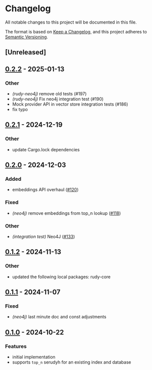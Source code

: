 # Changelog

All notable changes to this project will be documented in this file.

The format is based on [Keep a Changelog](https://keepachangelog.com/en/1.0.0/),
and this project adheres to [Semantic Versioning](https://semver.org/spec/v2.0.0.html).

## [Unreleased]

## [0.2.2](https://github.com/rudyai/rudy/compare/rudy-neo4j-v0.2.1...rudy-neo4j-v0.2.2) - 2025-01-13

### Other

- *(rudy-neo4j)* remove old tests (#197)
- *(rudy-neo4j)* Fix neo4j integration test (#190)
- Mock provider API in vector store integration tests (#186)
- fix typo

## [0.2.1](https://github.com/rudyai/rudy/compare/rudy-neo4j-v0.2.0...rudy-neo4j-v0.2.1) - 2024-12-19

### Other

- update Cargo.lock dependencies

## [0.2.0](https://github.com/rudyai/rudy/compare/rudy-neo4j-v0.1.2...rudy-neo4j-v0.2.0) - 2024-12-03

### Added

- embeddings API overhaul ([#120](https://github.com/rudyai/rudy/pull/120))

### Fixed

- *(neo4j)* remove embeddings from top_n lookup ([#118](https://github.com/rudyai/rudy/pull/118))

### Other

- *(integration test)* Neo4J ([#133](https://github.com/rudyai/rudy/pull/133))

## [0.1.2](https://github.com/rudyai/rudy/compare/rudy-neo4j-v0.1.1...rudy-neo4j-v0.1.2) - 2024-11-13

### Other

- updated the following local packages: rudy-core

## [0.1.1](https://github.com/rudyai/rudy/compare/rudy-neo4j-v0.1.0...rudy-neo4j-v0.1.1) - 2024-11-07

### Fixed

- *(neo4j)* last minute doc and const adjustments

## [0.1.0](https://github.com/rudyai/rudy/compare/rudy-mongodb-v0.0.7...rudy-mongodb-v0.1.0) - 2024-10-22

### Features

- initial implementation
- supports `top_n` serudyh for an existing index and database
